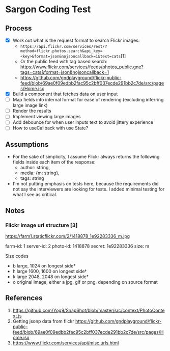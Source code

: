 # Sargon Coding Test

## Process

- [x] Work out what is the request format to search Flickr images:
    - `https://api.flickr.com/services/rest/?method=flickr.photos.search&api_key=<key>&format=json&nojsoncallback=1&text=cats`[1]
    - Or the public feed with tag based search: https://www.flickr.com/services/feeds/photos_public.gne?tags=cats&format=json&nojsoncallback=1
    - https://github.com/gndplayground/flickr-public-feed/blob/69ae0f09edbb2fac95c2bff037ecde291bb2c7de/src/pages/Home.jsx
- [x] Build a component that fetches data on user input
- [ ] Map fields into internal format for ease of rendering (excluding inferring large image link)
- [ ] Render the results
- [ ] Implement viewing large images 
- [ ] Add debounce for when user inputs text to avoid jittery experience
- [ ] How to useCallback with use State?

## Assumptions
- For the sake of simplicity, I assume Flickr always returns the following fields inside each item of the response:
    - author: string,
    - media: {m: string},
    - tags: string
- I'm not putting emphasis on tests here, because the requirements did not say the interviewers are looking for tests. I added minimal testing for what I see as critical.


## Notes

### Flickr image url structure [3]
https://farm1.staticflickr.com/2/1418878_1e92283336_m.jpg

farm-id: 1
server-id: 2
photo-id: 1418878
secret: 1e92283336
size: m

Size codes
- b	large, 1024 on longest side*
- h	large 1600, 1600 on longest side†
- k	large 2048, 2048 on longest side†
- o	original image, either a jpg, gif or png, depending on source format

## References

1. https://github.com/Yog9/SnapShot/blob/master/src/context/PhotoContext.js
2. Getting jsonp data from flickr https://github.com/gndplayground/flickr-public-feed/blob/69ae0f09edbb2fac95c2bff037ecde291bb2c7de/src/pages/Home.jsx
3. https://www.flickr.com/services/api/misc.urls.html
